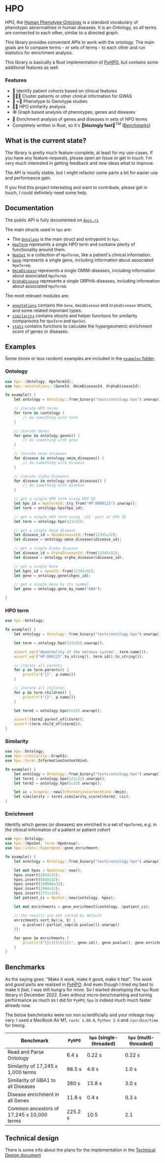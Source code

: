 # HPO

HPO, the [Human Phenotype Ontology](https://hpo.jax.org/app/) is a standard vocabulary of phenotypic abnormalities in human diseases. It is an Ontology, so all terms are connected to each other, similar to a directed graph.  

This library provides convenient APIs to work with the ontology. The main goals are to compare terms - or sets of terms - to each other and run statistics for enrichment analysis.

This library is basically a Rust implementation of [PyHPO](https://pypi.org/project/pyhpo/), but contains some additional features as well.


### Features

- 👫 Identify patient cohorts based on clinical features
- 👨‍👧‍👦 Cluster patients or other clinical information for GWAS
- 🩻→🧬 Phenotype to Genotype studies
- 🍎🍊 HPO similarity analysis
- 🕸️ Graph based analysis of phenotypes, genes and diseases
- 🔬 Enrichment analysis of genes and diseases in sets of HPO terms
- Completely written in Rust, so it's **🚀blazingly fast🚀**<sup>TM</sup> ([Benchmarks](#benchmarks))


## What is the current state?

The library is pretty much feature-complete, at least for my use-cases. If you have any feature-requests, please open an Issue or get in touch. I'm very much interested in getting feedback and new ideas what to improve.

The API is mostly stable, but I might refactor some parts a bit for easier use and performance gain.

If you find this project interesting and want to contribute, please get in touch, I could definitely need some help.


## Documentation

The public API is fully documented on [`docs.rs`](https://docs.rs/hpo/latest/hpo/)

The main structs used in `hpo` are:
- The [`Ontology`](https://docs.rs/hpo/latest/hpo/struct.Ontology.html) is the main struct and entrypoint in `hpo`.
- [`HpoTerm`](https://docs.rs/hpo/latest/hpo/term/struct.HpoTerm.html) represents a single HPO term and contains plenty of functionality around them.
- [`HpoSet`](https://docs.rs/hpo/latest/hpo/struct.HpoSet.html) is a collection of `HpoTerm`s, like a patient's clinical information.
- [`Gene`](https://docs.rs/hpo/latest/hpo/annotations/struct.Gene.html) represents a single gene, including information about associated `HpoTerm`s.
- [`OmimDisease`](https://docs.rs/hpo/latest/hpo/annotations/struct.OmimDisease.html) represents a single OMIM-diseases, including information about associated `HpoTerm`s.
- [`OrphaDisease`](https://docs.rs/hpo/latest/hpo/annotations/struct.OrphaDisease.html) represents a single ORPHA-diseases, including information about associated `HpoTerm`s.

The most relevant modules are:
- [`annotations`](https://docs.rs/hpo/latest/hpo/annotations/index.html) contains the `Gene`, `OmimDisease` and `OrphaDisease` structs, and some related important types.
- [`similarity`](https://docs.rs/hpo/latest/hpo/similarity/index.html) contains structs and helper functions for similarity comparisons for `HpoTerm` and `HpoSet`.
- [`stats`](https://docs.rs/hpo/latest/hpo/stats/index.html) contains functions to calculate the hypergeometric enrichment score of genes or diseases.


## Examples

Some (more or less random) examples are included in the [`examples` folder](https://github.com/anergictcell/hpo/tree/main/examples).


### Ontology

```rust
use hpo::{Ontology, HpoTermId};
use hpo::annotations::{GeneId, OmimDiseaseId, OrphaDiseaseId};

fn example() {
    let ontology = Ontology::from_binary("tests/ontology.hpo").unwrap();

    // iterate HPO terms
    for term in &ontology {
        // do something with term
    }

    // iterate Genes
    for gene in ontology.genes() {
        // do something with gene
    }

    // iterate omim diseases
    for disease in ontology.omim_diseases() {
        // do something with disease
    }

    // iterate orpha diseases
    for disease in ontology.orpha_diseases() {
        // do something with disease
    }

    // get a single HPO term using HPO ID
    let hpo_id = HpoTermId::try_from("HP:0000123").unwrap();
    let term = ontology.hpo(hpo_id);

    // get a single HPO term using `u32` part of HPO ID
    let term = ontology.hpo(123u32);

    // get a single Omim disease
    let disease_id = OmimDiseaseId::from(12345u32);
    let disease = ontology.omim_disease(&disease_id);

    // get a single Orpha disease
    let disease_id = OrphaDiseaseId::from(12345u32);
    let disease = ontology.orpha_disease(&disease_id);

    // get a single Gene
    let hgnc_id = GeneId::from(12345u32);
    let gene = ontology.gene(&hgnc_id);

    // get a single Gene by its symbol
    let gene = ontology.gene_by_name("GBA");

}
```

### HPO term

```rust
use hpo::Ontology;

fn example() {
    let ontology = Ontology::from_binary("tests/ontology.hpo").unwrap();

    let term = ontology.hpo(123u32).unwrap();

    assert_eq!("Abnormality of the nervous system", term.name());
    assert_eq!("HP:000123".to_string(), term.id().to_string());

    // iterate all parents
    for p in term.parents() {
        println!("{}", p.name())
    }

    // iterate all children
    for p in term.children() {
        println!("{}", p.name())
    }

    let term2 = ontology.hpo(1u32).unwrap();

    assert!(term2.parent_of(&term));
    assert!(term.child_of(&term2));
}
```

### Similarity

```rust
use hpo::Ontology;
use hpo::similarity::GraphIc;
use hpo::term::InformationContentKind;

fn example() {
    let ontology = Ontology::from_binary("tests/ontology.hpo").unwrap();
    let term1 = ontology.hpo(123u32).unwrap();
    let term2 = ontology.hpo(1u32).unwrap();

    let ic = GraphIc::new(InformationContentKind::Omim);
    let similarity = term1.similarity_score(&term2, &ic);
}
```

### Enrichment

Identify which genes (or diseases) are enriched in a set of `HpoTerm`s, e.g. in
the clinical information of a patient or patient cohort

```rust
use hpo::Ontology;
use hpo::{HpoSet, term::HpoGroup};
use hpo::stats::hypergeom::gene_enrichment;

fn example() {
    let ontology = Ontology::from_binary("tests/ontology.hpo").unwrap();

    let mut hpos = HpoGroup::new();
    hpos.insert(2943u32);
    hpos.insert(8458u32);
    hpos.insert(100884u32);
    hpos.insert(2944u32);
    hpos.insert(2751u32);
    let patient_ci = HpoSet::new(&ontology, hpos);

    let mut enrichments = gene_enrichment(&ontology, &patient_ci);

    // the results are not sorted by default
    enrichments.sort_by(|a, b| {
        a.pvalue().partial_cmp(&b.pvalue()).unwrap()
    });

    for gene in enrichments {
        println!("{}\t{}\t({})", gene.id(), gene.pvalue(), gene.enrichment());
    }
}
```


## Benchmarks

As the saying goes: "Make it work, make it good, make it fast". The *work* and *good* parts are realized in [PyHPO](https://pypi.org/project/pyhpo/). And even though I tried my best to make it *fast*, I was still hungry for more. So I started developing the `hpo` Rust library in December 2022. Even without micro-benchmarking and tuning performance as much as I did for `PyHPO`, `hpo` is indeed much much faster already now.

The below benchmarks were run non scientificially and your mileage may vary. I used a MacBook Air M1, `rustc 1.68.0`, `Python 3.9` and `/usr/bin/time` for timing.

| Benchmark | `PyHPO` | `hpo` (single-threaded) | `hpo` (multi-threaded) |
| --------- | ----- | --- | --- |
| Read and Parse Ontology | 6.4 s | 0.22 s | 0.22 s |
| Similarity of 17,245 x 1,000 terms | 98.5 s | 4.6 s | 1.0 s |
| Similarity of GBA1 to all Diseases | 380 s | 15.8 s | 3.0 s |
| Disease enrichment in all Genes | 11.8 s | 0.4 s | 0.3 s |
| Common ancestors of 17,245 x 10,000 terms | 225.2 s | 10.5 | 2.1 |



## Technical design

There is some info about the plans for the implementation in the [Technical Design document](https://github.com/anergictcell/hpo/blob/main/TechnicalDesign.md)
